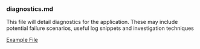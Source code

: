 ### diagnostics.md
This file will detail diagnostics for the application. These may include potential failure scenarios, useful log snippets and investigation techniques

[Example File](https://github.com/MyHelp-Ltd/best-practise/blob/master/delivery/docs/diagnostics.md)
